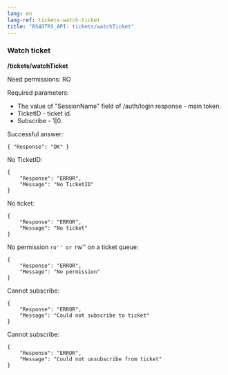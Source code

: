 ```yaml
---
lang: en
lang-ref: tickets-watch-ticket
title: "RS4OTRS_API: tickets/watchTicket"
---
```


### Watch ticket

**/tickets/watchTicket**

Need permissions: RO

Required parameters:

- The value of "SessionName" field of /auth/login response - main token.
- TicketID - ticket id.
- Subscribe - 1|0.

Successful answer:

```
{ "Response": "OK" }
```

No TicketID:

```
{
    "Response": "ERROR",
    "Message": "No TicketID"
}
```

No ticket:

```
{
    "Response": "ERROR",
    "Message": "No ticket"
}
```

No permission ``ro'' or ``rw'' on a ticket queue:

```
{
    "Response": "ERROR",
    "Message": "No permission"
}
```

Cannot subscribe:

```
{
    "Response": "ERROR",
    "Message": "Could not subscribe to ticket"
}
```

Cannot subscribe:

```
{
    "Response": "ERROR",
    "Message": "Could not unsubscribe from ticket"
}
```
